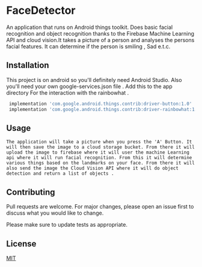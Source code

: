 # FaceDetector
An application that runs on Android things toolkit. Does basic facial recognition and object recognition thanks to the Firebase Machine Learning API and cloud vision.It takes a picture of a person and analyses the persons facial features. It can determine if the person is smiling , Sad e.t.c.

## Installation
This project is on android so you'll definitely need Android Studio.
Also you'll need your own google-services.json file . Add this to the app directory
For the interaction with the rainbowhat .

```gradle
 implementation 'com.google.android.things.contrib:driver-button:1.0'
 implementation 'com.google.android.things.contrib:driver-rainbowhat:1.0'
```

## Usage

```text
The application will take a picture when you press the 'A' Button. It will then save the image to a cloud storage bucket. From there it will upload the image to firebase where it will user the machine Learning api where it will run facial recognition. From this it will determine various things based on the landmarks on your face. From there it will also send the image the Cloud Vision API where it will do object detection and return a list of objects .
```

## Contributing
Pull requests are welcome. For major changes, please open an issue first to discuss what you would like to change.

Please make sure to update tests as appropriate.

## License
[MIT](https://choosealicense.com/licenses/mit/)
